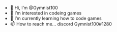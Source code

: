 - 👋 Hi, I’m @Gymnist100
- 👀 I’m interested in codeing games 
- 🌱 I’m currently learning how to code games 
- 📫 How to reach me... discord Gymnist100#1280 


